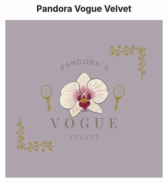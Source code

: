 <h1 align="center"> Pandora Vogue Velvet </h1>
<p align="center">
<img src="Pandora VV.jpg" alt="LOGO">
</p>